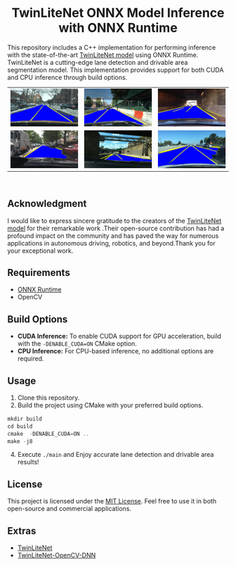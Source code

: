 
<div align="center">

# TwinLiteNet ONNX Model Inference with ONNX Runtime

</div>

This repository includes a C++ implementation for performing inference with the state-of-the-art [TwinLiteNet model](https://github.com/chequanghuy/TwinLiteNet) using ONNX Runtime. TwinLiteNet is a cutting-edge lane detection and drivable area segmentation model. This implementation provides support for both CUDA and CPU inference through build options.



<div align="center">
    <table>
        <tr>
            <td><img src="assets/results0.jpg" alt="Image 1" width="300"/></td>
            <td><img src="assets/results2.jpg" alt="Image 2" width="300"/></td>
            <td><img src="assets/results3.jpg" alt="Image 3" width="300"/></td>
        </tr>
        <tr>
            <td><img src="assets/results4.jpg" alt="Image 4" width="300"/></td>
            <td><img src="assets/results5.jpg" alt="Image 5" width="300"/></td>
            <td><img src="assets/results6.jpg" alt="Image 6" width="300"/></td>
        </tr>
    </table>
</div>
<br>

## Acknowledgment

I would like to express sincere gratitude to the creators of the [TwinLiteNet model](https://github.com/chequanghuy/TwinLiteNet) for their remarkable work .Their open-source contribution has had a profound impact on the community and has paved the way for numerous applications in autonomous driving, robotics, and beyond.Thank you for your exceptional work.

## Requirements

- [ONNX Runtime](https://onnxruntime.ai/)
- OpenCV


## Build Options

- **CUDA Inference:** To enable CUDA support for GPU acceleration, build with the `-DENABLE_CUDA=ON` CMake option.
- **CPU Inference:** For CPU-based inference, no additional options are required.

## Usage

1. Clone this repository.
2. Build the project using CMake with your preferred build options.
```cpp
mkdir build
cd build
cmake  -DENABLE_CUDA=ON ..
make -j8
```
4. Execute `./main` and Enjoy accurate lane detection and drivable area results!

## License

This project is licensed under the [MIT License](LICENSE). Feel free to use it in both open-source and commercial applications.

## Extras

- [TwinLiteNet](https://github.com/chequanghuy/TwinLiteNet) 
- [TwinLiteNet-OpenCV-DNN](https://github.com/harrylal/TwinLiteNet-onnx-opencv-dnn)
